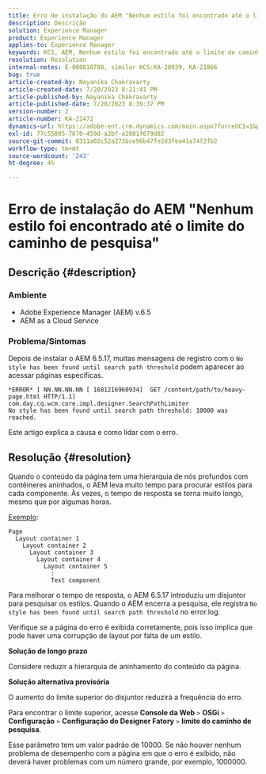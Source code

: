 ```yaml
---
title: Erro de instalação do AEM "Nenhum estilo foi encontrado até o limite do caminho de pesquisa"
description: Descrição
solution: Experience Manager
product: Experience Manager
applies-to: Experience Manager
keywords: KCS, AEM, Nenhum estilo foi encontrado até o limite do caminho de pesquisa, hierarquia de nós profundos, contêineres aninhados
resolution: Resolution
internal-notes: E-000810788, similar KCS:KA-20939, KA-21866
bug: true
article-created-by: Nayanika Chakravarty
article-created-date: 7/20/2023 8:21:41 PM
article-published-by: Nayanika Chakravarty
article-published-date: 7/20/2023 8:39:37 PM
version-number: 2
article-number: KA-22472
dynamics-url: https://adobe-ent.crm.dynamics.com/main.aspx?forceUCI=1&pagetype=entityrecord&etn=knowledgearticle&id=25b2de03-3b27-ee11-9966-6045bd006149
exl-id: 77c55805-7870-459d-a2bf-a2081f679d82
source-git-commit: 0311a02c52a273bce96b47fe2d3fea41a74f2fb2
workflow-type: tm+mt
source-wordcount: '243'
ht-degree: 4%

---
```


# Erro de instalação do AEM &quot;Nenhum estilo foi encontrado até o limite do caminho de pesquisa&quot;

## Descrição {#description}


### Ambiente

- Adobe Experience Manager (AEM) v.6.5
- AEM as a Cloud Service


### Problema/Sintomas

Depois de instalar o AEM 6.5.17, muitas mensagens de registro com o `No style has been found until search path threshold` podem aparecer ao acessar páginas específicas.


```
*ERROR* [ NN.NN.NN.NN [ 1681216960934]  GET /content/path/to/heavy-page.html HTTP/1.1]  com.day.cq.wcm.core.impl.designer.SearchPathLimiter 
No style has been found until search path threshold: 10000 was reached.
```


Este artigo explica a causa e como lidar com o erro.


## Resolução {#resolution}


Quando o conteúdo da página tem uma hierarquia de nós profundos com contêineres aninhados, o AEM leva muito tempo para procurar estilos para cada componente. Às vezes, o tempo de resposta se torna muito longo, mesmo que por algumas horas.

<u>Exemplo</u>:


```
Page
  Layout container 1
    Layout container 2
      Layout container 3
        Layout container 4
          Layout container 5
            :
            Text component
```


Para melhorar o tempo de resposta, o AEM 6.5.17 introduziu um disjuntor para pesquisar os estilos. Quando o AEM encerra a pesquisa, ele registra `No style has been found until search path threshold` no error.log.

Verifique se a página do erro é exibida corretamente, pois isso implica que pode haver uma corrupção de layout por falta de um estilo.

<b>Solução de longo prazo</b>

Considere reduzir a hierarquia de aninhamento do conteúdo da página.

<b>Solução alternativa provisória</b>

O aumento do limite superior do disjuntor reduzirá a frequência do erro.

Para encontrar o limite superior, acesse <b>Console da Web</b> `>`  <b>OSGi</b> `>`  <b>Configuração</b> `>`  <b>Configuração do Designer Fatory</b> `>`  <b>limite do caminho de pesquisa</b>.

Esse parâmetro tem um valor padrão de 10000. Se não houver nenhum problema de desempenho com a página em que o erro é exibido, não deverá haver problemas com um número grande, por exemplo, 1000000.
